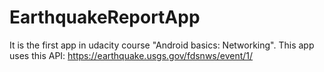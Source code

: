 # EarthquakeReportApp
It is the first app in udacity course "Android basics: Networking".
This app uses this API: https://earthquake.usgs.gov/fdsnws/event/1/
